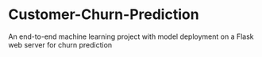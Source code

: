 # Customer-Churn-Prediction
An end-to-end machine learning project with model deployment on a Flask web server for churn prediction
